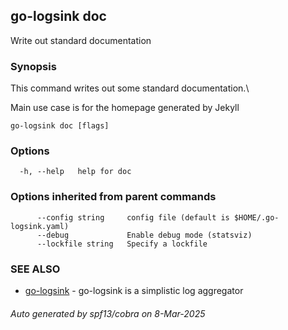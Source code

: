## go-logsink doc

Write out standard documentation

### Synopsis

This command writes out some standard documentation.\

Main use case is for the homepage generated by Jekyll

```
go-logsink doc [flags]
```

### Options

```
  -h, --help   help for doc
```

### Options inherited from parent commands

```
      --config string     config file (default is $HOME/.go-logsink.yaml)
      --debug             Enable debug mode (statsviz)
      --lockfile string   Specify a lockfile
```

### SEE ALSO

* [go-logsink](go-logsink.md)	 - go-logsink is a simplistic log aggregator

###### Auto generated by spf13/cobra on 8-Mar-2025
